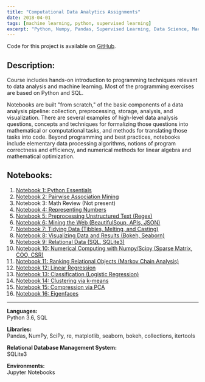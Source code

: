 ```yaml
---
title: "Computational Data Analytics Assignments"
date: 2018-04-01
tags: [machine learning, python, supervised learning]
excerpt: "Python, Numpy, Pandas, Supervised Learning, Data Science, Machine Learning"
---
```

<!-- 
# Computational Data Analysis -->
Code for this project is available on [GitHub](https://github.com/jjgong7/Computational-Data-Analytics).  

## Description:
Course includes hands-on introduction to programming techniques relevant to data analysis and machine learning. Most of the programming exercises are based on Python and SQL.

Notebooks are built "from scratch," of the basic components of a data analysis pipeline: collection, preprocessing, storage, analysis, and visualization. There are several examples of high-level data analysis questions, concepts and techniques for formalizing those questions into mathematical or computational tasks, and methods for translating those tasks into code. Beyond programming and best practices, notebooks include elementary data processing algorithms, notions of program correctness and efficiency, and numerical methods for linear
algebra and mathematical optimization.


## Notebooks:

1. [Notebook 1: Python Essentials](https://github.com/jjgong7/Computational-Data-Analytics/tree/master/Notebook%201)
2. [Notebook 2: Pairwise Association Mining](https://github.com/jjgong7/Computational-Data-Analytics/tree/master/Notebook%202)
3. Notebook 3: Math Review (Not present)
4. [Notebook 4: Representing Numbers](https://github.com/jjgong7/Computational-Data-Analytics/tree/master/Notebook%204)
5. [Notebook 5: Preprocessing Unstructured Text (Regex)](https://github.com/jjgong7/Computational-Data-Analytics/tree/master/Notebook%205)
6. [Notebook 6: Mining the Web (BeautifulSoup, APIs, JSON)](https://github.com/jjgong7/Computational-Data-Analytics/tree/master/Notebook%206)
7. [Notebook 7: Tidying Data (Tibbles, Melting, and Casting)](https://github.com/jjgong7/Computational-Data-Analytics/tree/master/Notebook%207)
8. [Notebook 8: Visualizing Data and Results (Bokeh, Seaborn)](https://github.com/jjgong7/Computational-Data-Analytics/tree/master/Notebook%208)
9. [Notebook 9: Relational Data (SQL, SQLite3)](https://github.com/jjgong7/Computational-Data-Analytics/tree/master/Notebook%209)
10. [Notebook 10: Numerical Computing with Numpy/Scipy (Sparse Matrix, COO, CSR)](https://github.com/jjgong7/Computational-Data-Analytics/tree/master/Notebook%2010)
11. [Notebook 11: Ranking Relational Objects (Markov Chain Analysis)](https://github.com/jjgong7/Computational-Data-Analytics/tree/master/Notebook%2011)
12. [Notebook 12: Linear Regression](https://github.com/jjgong7/Computational-Data-Analytics/tree/master/Notebook%2012)
13. [Notebook 13: Classification (Logistic Regression)](https://github.com/jjgong7/Computational-Data-Analytics/tree/master/Notebook%2013)
14. [Notebook 14: Clustering via k-means](https://github.com/jjgong7/Computational-Data-Analytics/tree/master/Notebook%2014)
15. [Notebook 15: Compression via PCA](https://github.com/jjgong7/Computational-Data-Analytics/tree/master/Notebook%2015)
16. [Notebook 16: Eigenfaces](https://github.com/jjgong7/Computational-Data-Analytics/tree/master/Notebook%2016)

---

**Languages:**  
Python 3.6, SQL 

**Libraries:**  
Pandas, NumPy, SciPy, re, matplotlib, seaborn, bokeh, collections, itertools

**Relational Database Management System:**  
SQLite3

**Environments:**  
Jupyter Notebooks
